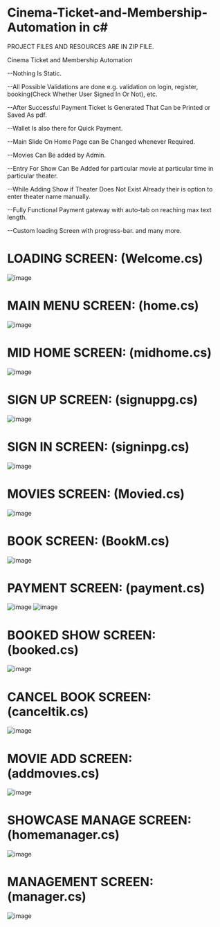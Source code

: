 # Cinema-Ticket-and-Membership-Automation in c#

PROJECT FILES AND RESOURCES ARE IN ZIP FILE.

Cinema Ticket and Membership Automation

--Nothing Is Static.

--All Possible Validations are done e.g. validation on login, register, booking(Check Whether User Signed In Or Not), etc.

--After Successful Payment Ticket Is Generated That Can be Printed or Saved As pdf.

--Wallet Is also there for Quick Payment.

--Main Slide On Home Page can Be Changed whenever Required.

--Movies Can Be added by Admin.

--Entry For Show Can Be Added for particular movie at particular time in particular theater.

--While Adding Show if Theater Does Not Exist Already their is option to enter theater name manually.

--Fully Functional Payment gateway with auto-tab on reaching max text length.

--Custom loading Screen with progress-bar. and many more.

# LOADING SCREEN: (Welcome.cs)
![image](https://user-images.githubusercontent.com/44711182/171227878-995f09e8-1c40-4f87-bcd8-d519588fd897.png)

# MAIN MENU SCREEN: (home.cs)
![image](https://user-images.githubusercontent.com/44711182/171227929-430ccf11-dad1-476d-85ad-9228669e284e.png)

# MID HOME SCREEN: (midhome.cs)
![image](https://user-images.githubusercontent.com/44711182/171228054-7174a25f-c0f3-43f2-9b76-35b3ad165332.png)

# SIGN UP SCREEN: (signuppg.cs)
![image](https://user-images.githubusercontent.com/44711182/171228160-caf27e60-9c43-4fa9-8642-a4c96c082e0a.png)

# SIGN IN SCREEN: (signinpg.cs)
![image](https://user-images.githubusercontent.com/44711182/171228188-ac602a25-969e-4cd1-9696-1c8d38c576f0.png)

# MOVIES SCREEN: (Movied.cs)
![image](https://user-images.githubusercontent.com/44711182/171228431-62cfe32a-3fe9-484e-843f-a5d4bc6f94b5.png)

# BOOK SCREEN: (BookM.cs)
![image](https://user-images.githubusercontent.com/44711182/171228528-9126a77d-76d2-4ed2-97b2-fe0ee6a9df0c.png)

# PAYMENT SCREEN: (payment.cs)
![image](https://user-images.githubusercontent.com/44711182/171228656-2e509efc-a371-4c20-b439-73eff37b0f1d.png)
![image](https://user-images.githubusercontent.com/44711182/171228728-62848fe3-2bf5-4334-8972-3a822eea6db7.png)

# BOOKED SHOW SCREEN: (booked.cs)
![image](https://user-images.githubusercontent.com/44711182/171228764-b63cbb79-2781-4416-97d9-596fc69503e7.png)

# CANCEL BOOK SCREEN: (canceltik.cs)
![image](https://user-images.githubusercontent.com/44711182/171229017-e49b4417-6778-4306-9dd7-4a765edfe42a.png)

# MOVIE ADD SCREEN: (addmovıes.cs)
![image](https://user-images.githubusercontent.com/44711182/171229158-d87b8989-5e68-4685-9db1-7347cdd14c53.png)

# SHOWCASE MANAGE SCREEN: (homemanager.cs)
![image](https://user-images.githubusercontent.com/44711182/171229362-1b272775-dbcd-49ab-83f0-67f981b64e7b.png)

# MANAGEMENT SCREEN: (manager.cs)
![image](https://user-images.githubusercontent.com/44711182/171229479-8d287d17-5e33-4acb-99ed-b26b6d5c5d6c.png)

